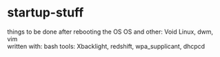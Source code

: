 # startup-stuff
things to be done after rebooting the OS
OS and other: Void Linux, dwm, vim  
written with: bash
tools: Xbacklight, redshift, wpa_supplicant, dhcpcd
